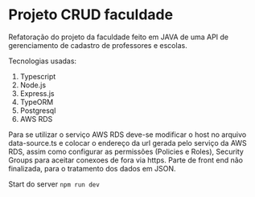 # Projeto CRUD faculdade

Refatoração do projeto da faculdade feito em JAVA de uma API de gerenciamento de cadastro de professores e escolas.

Tecnologias usadas:
1. Typescript
2. Node.js
3. Express.js
4. TypeORM
5. Postgresql
6. AWS RDS

Para se utilizar o serviço AWS RDS deve-se modificar o host no arquivo data-source.ts e colocar o endereço da url gerada pelo serviço da AWS RDS, assim como configurar as permissões (Policies e Roles), Security Groups para aceitar conexoes de fora via https.
Parte de front end não finalizada, para o tratamento dos dados em JSON.

Start do server `npm run dev`
